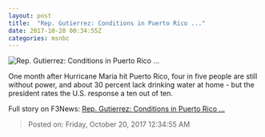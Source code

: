 ```yaml
---
layout: post
title:  "Rep. Gutierrez: Conditions in Puerto Rico ..."
date: 2017-10-20 00:34:55Z
categories: msnbc
---
```


![Rep. Gutierrez: Conditions in Puerto Rico ...](https://media1.s-nbcnews.com/j/MSNBC/Components/Video/201710/2017-10-20T00-34-55-133Z--1280x720.video_1067x600.jpg)

One month after Hurricane Maria hit Puerto Rico, four in five people are still without power, and about 30 percent lack drinking water at home - but the president rates the U.S. response a ten out of ten.


Full story on F3News: [Rep. Gutierrez: Conditions in Puerto Rico ...](http://www.f3nws.com/n/znExzE)

> Posted on: Friday, October 20, 2017 12:34:55 AM
